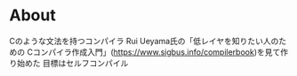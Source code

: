 # About
Cのような文法を持つコンパイラ
Rui Ueyama氏の「低レイヤを知りたい人のための Cコンパイラ作成入門」(https://www.sigbus.info/compilerbook)を見て作り始めた
目標はセルフコンパイル
